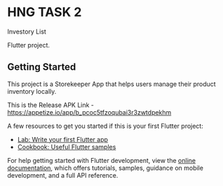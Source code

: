 # HNG TASK 2 
Investory List 

Flutter project.

## Getting Started

This project is a Storekeeper App that helps users manage their product inventory locally.

This is the Release APK Link - https://appetize.io/app/b_pcoc5tfzoqubai3r3zwtdpekhm

A few resources to get you started if this is your first Flutter project:

- [Lab: Write your first Flutter app](https://docs.flutter.dev/get-started/codelab)
- [Cookbook: Useful Flutter samples](https://docs.flutter.dev/cookbook)

For help getting started with Flutter development, view the
[online documentation](https://docs.flutter.dev/), which offers tutorials,
samples, guidance on mobile development, and a full API reference.
